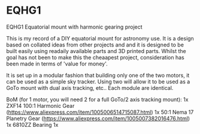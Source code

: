 # EQHG1
EQHG1 Equatorial mount with harmonic gearing project

This is my record of a DIY equatorial mount for astronomy use. It is a design based on collated ideas from other projects and and it is designed to be built easily using readaily available parts and 3D printed parts. Whilst the goal has not been to make this the cheaapest project, consideration has been made in terms of 'value for money'.

It is set up in a modular fashion that building only one of the two motors, it can be used as a simple sky tracker. Using two will allow it to be used as a GoTo mount with dual axis tracking, etc.. Each module are identical. 

BoM (for 1 motor, you will need 2 for a full GoTo/2 axis tracking mount):
1x ZXF14 100:1 Harmonic Gear (https://www.aliexpress.com/item/1005006514715087.html)
1x 50:1 Nema 17 Planetry Gear (https://www.aliexpress.com/item/1005007382016476.html)
1x 6810ZZ Bearing
1x 
